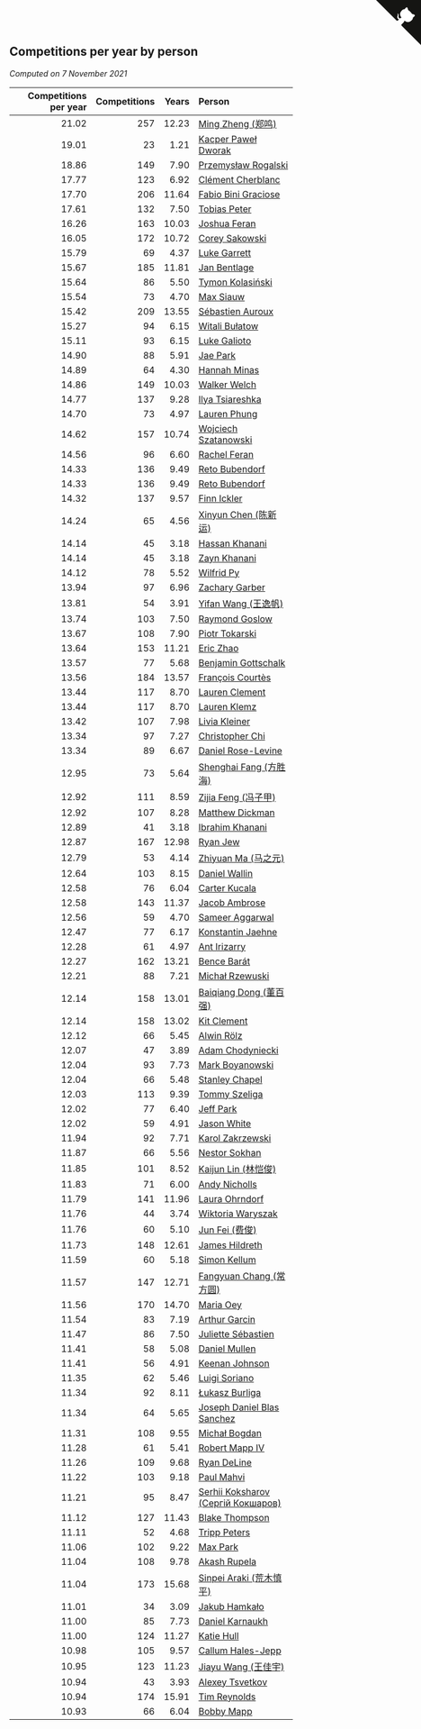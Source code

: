 ## Competitions per year by person

*Computed on  7 November 2021*

| Competitions per year | Competitions | Years | Person |
| ---: | ---: | ---: | :--- |
| 21.02 | 257 | 12.23 | [Ming Zheng (郑鸣)](https://www.worldcubeassociation.org/persons/2009ZHEN11) |
| 19.01 | 23 | 1.21 | [Kacper Paweł Dworak](https://www.worldcubeassociation.org/persons/2020DWOR01) |
| 18.86 | 149 | 7.90 | [Przemysław Rogalski](https://www.worldcubeassociation.org/persons/2013ROGA02) |
| 17.77 | 123 | 6.92 | [Clément Cherblanc](https://www.worldcubeassociation.org/persons/2014CHER05) |
| 17.70 | 206 | 11.64 | [Fabio Bini Graciose](https://www.worldcubeassociation.org/persons/2010GRAC02) |
| 17.61 | 132 | 7.50 | [Tobias Peter](https://www.worldcubeassociation.org/persons/2014PETE03) |
| 16.26 | 163 | 10.03 | [Joshua Feran](https://www.worldcubeassociation.org/persons/2011FERA01) |
| 16.05 | 172 | 10.72 | [Corey Sakowski](https://www.worldcubeassociation.org/persons/2011SAKO01) |
| 15.79 | 69 | 4.37 | [Luke Garrett](https://www.worldcubeassociation.org/persons/2017GARR05) |
| 15.67 | 185 | 11.81 | [Jan Bentlage](https://www.worldcubeassociation.org/persons/2010BENT01) |
| 15.64 | 86 | 5.50 | [Tymon Kolasiński](https://www.worldcubeassociation.org/persons/2016KOLA02) |
| 15.54 | 73 | 4.70 | [Max Siauw](https://www.worldcubeassociation.org/persons/2017SIAU02) |
| 15.42 | 209 | 13.55 | [Sébastien Auroux](https://www.worldcubeassociation.org/persons/2008AURO01) |
| 15.27 | 94 | 6.15 | [Witali Bułatow](https://www.worldcubeassociation.org/persons/2015BUAT01) |
| 15.11 | 93 | 6.15 | [Luke Galioto](https://www.worldcubeassociation.org/persons/2015GALI02) |
| 14.90 | 88 | 5.91 | [Jae Park](https://www.worldcubeassociation.org/persons/2015PARK24) |
| 14.89 | 64 | 4.30 | [Hannah Minas](https://www.worldcubeassociation.org/persons/2017MINA04) |
| 14.86 | 149 | 10.03 | [Walker Welch](https://www.worldcubeassociation.org/persons/2011WELC01) |
| 14.77 | 137 | 9.28 | [Ilya Tsiareshka](https://www.worldcubeassociation.org/persons/2012TERE01) |
| 14.70 | 73 | 4.97 | [Lauren Phung](https://www.worldcubeassociation.org/persons/2016PHUN02) |
| 14.62 | 157 | 10.74 | [Wojciech Szatanowski](https://www.worldcubeassociation.org/persons/2011SZAT01) |
| 14.56 | 96 | 6.60 | [Rachel Feran](https://www.worldcubeassociation.org/persons/2015FERA01) |
| 14.33 | 136 | 9.49 | [Reto Bubendorf](https://www.worldcubeassociation.org/persons/2012BUBE01) |
| 14.33 | 136 | 9.49 | [Reto Bubendorf](https://www.worldcubeassociation.org/persons/2012BUBE01) |
| 14.32 | 137 | 9.57 | [Finn Ickler](https://www.worldcubeassociation.org/persons/2012ICKL01) |
| 14.24 | 65 | 4.56 | [Xinyun Chen (陈新运)](https://www.worldcubeassociation.org/persons/2017CHEN36) |
| 14.14 | 45 | 3.18 | [Hassan Khanani](https://www.worldcubeassociation.org/persons/2018KHAN26) |
| 14.14 | 45 | 3.18 | [Zayn Khanani](https://www.worldcubeassociation.org/persons/2018KHAN28) |
| 14.12 | 78 | 5.52 | [Wilfrid Py](https://www.worldcubeassociation.org/persons/2016PYWI01) |
| 13.94 | 97 | 6.96 | [Zachary Garber](https://www.worldcubeassociation.org/persons/2014GARB01) |
| 13.81 | 54 | 3.91 | [Yifan Wang (王逸帆)](https://www.worldcubeassociation.org/persons/2017WANY29) |
| 13.74 | 103 | 7.50 | [Raymond Goslow](https://www.worldcubeassociation.org/persons/2014GOSL01) |
| 13.67 | 108 | 7.90 | [Piotr Tokarski](https://www.worldcubeassociation.org/persons/2013TOKA01) |
| 13.64 | 153 | 11.21 | [Eric Zhao](https://www.worldcubeassociation.org/persons/2010ZHAO19) |
| 13.57 | 77 | 5.68 | [Benjamin Gottschalk](https://www.worldcubeassociation.org/persons/2016GOTT01) |
| 13.56 | 184 | 13.57 | [François Courtès](https://www.worldcubeassociation.org/persons/2008COUR01) |
| 13.44 | 117 | 8.70 | [Lauren Clement](https://www.worldcubeassociation.org/persons/2013KLEM01) |
| 13.44 | 117 | 8.70 | [Lauren Klemz](https://www.worldcubeassociation.org/persons/2013KLEM01) |
| 13.42 | 107 | 7.98 | [Livia Kleiner](https://www.worldcubeassociation.org/persons/2013KLEI03) |
| 13.34 | 97 | 7.27 | [Christopher Chi](https://www.worldcubeassociation.org/persons/2014CHIC01) |
| 13.34 | 89 | 6.67 | [Daniel Rose-Levine](https://www.worldcubeassociation.org/persons/2015ROSE01) |
| 12.95 | 73 | 5.64 | [Shenghai Fang (方胜海)](https://www.worldcubeassociation.org/persons/2016FANG01) |
| 12.92 | 111 | 8.59 | [Zijia Feng (冯子甲)](https://www.worldcubeassociation.org/persons/2013FENG02) |
| 12.92 | 107 | 8.28 | [Matthew Dickman](https://www.worldcubeassociation.org/persons/2013DICK01) |
| 12.89 | 41 | 3.18 | [Ibrahim Khanani](https://www.worldcubeassociation.org/persons/2018KHAN27) |
| 12.87 | 167 | 12.98 | [Ryan Jew](https://www.worldcubeassociation.org/persons/2008JEWR01) |
| 12.79 | 53 | 4.14 | [Zhiyuan Ma (马之元)](https://www.worldcubeassociation.org/persons/2017MAZH04) |
| 12.64 | 103 | 8.15 | [Daniel Wallin](https://www.worldcubeassociation.org/persons/2013WALL03) |
| 12.58 | 76 | 6.04 | [Carter Kucala](https://www.worldcubeassociation.org/persons/2015KUCA01) |
| 12.58 | 143 | 11.37 | [Jacob Ambrose](https://www.worldcubeassociation.org/persons/2010AMBR01) |
| 12.56 | 59 | 4.70 | [Sameer Aggarwal](https://www.worldcubeassociation.org/persons/2017AGGA01) |
| 12.47 | 77 | 6.17 | [Konstantin Jaehne](https://www.worldcubeassociation.org/persons/2015JAEH01) |
| 12.28 | 61 | 4.97 | [Ant Irizarry](https://www.worldcubeassociation.org/persons/2016IRIZ02) |
| 12.27 | 162 | 13.21 | [Bence Barát](https://www.worldcubeassociation.org/persons/2008BARA01) |
| 12.21 | 88 | 7.21 | [Michał Rzewuski](https://www.worldcubeassociation.org/persons/2014RZEW01) |
| 12.14 | 158 | 13.01 | [Baiqiang Dong (董百强)](https://www.worldcubeassociation.org/persons/2008DONG06) |
| 12.14 | 158 | 13.02 | [Kit Clement](https://www.worldcubeassociation.org/persons/2008CLEM01) |
| 12.12 | 66 | 5.45 | [Alwin Rölz](https://www.worldcubeassociation.org/persons/2016ROLZ01) |
| 12.07 | 47 | 3.89 | [Adam Chodyniecki](https://www.worldcubeassociation.org/persons/2017CHOD02) |
| 12.04 | 93 | 7.73 | [Mark Boyanowski](https://www.worldcubeassociation.org/persons/2014BOYA01) |
| 12.04 | 66 | 5.48 | [Stanley Chapel](https://www.worldcubeassociation.org/persons/2016CHAP04) |
| 12.03 | 113 | 9.39 | [Tommy Szeliga](https://www.worldcubeassociation.org/persons/2012SZEL01) |
| 12.02 | 77 | 6.40 | [Jeff Park](https://www.worldcubeassociation.org/persons/2015PARK08) |
| 12.02 | 59 | 4.91 | [Jason White](https://www.worldcubeassociation.org/persons/2016WHIT16) |
| 11.94 | 92 | 7.71 | [Karol Zakrzewski](https://www.worldcubeassociation.org/persons/2014ZAKR01) |
| 11.87 | 66 | 5.56 | [Nestor Sokhan](https://www.worldcubeassociation.org/persons/2016SOKH01) |
| 11.85 | 101 | 8.52 | [Kaijun Lin (林恺俊)](https://www.worldcubeassociation.org/persons/2013LINK01) |
| 11.83 | 71 | 6.00 | [Andy Nicholls](https://www.worldcubeassociation.org/persons/2015NICH04) |
| 11.79 | 141 | 11.96 | [Laura Ohrndorf](https://www.worldcubeassociation.org/persons/2009OHRN01) |
| 11.76 | 44 | 3.74 | [Wiktoria Waryszak](https://www.worldcubeassociation.org/persons/2018WARY01) |
| 11.76 | 60 | 5.10 | [Jun Fei (费俊)](https://www.worldcubeassociation.org/persons/2016FEIJ02) |
| 11.73 | 148 | 12.61 | [James Hildreth](https://www.worldcubeassociation.org/persons/2009HILD01) |
| 11.59 | 60 | 5.18 | [Simon Kellum](https://www.worldcubeassociation.org/persons/2016KELL12) |
| 11.57 | 147 | 12.71 | [Fangyuan Chang (常方圆)](https://www.worldcubeassociation.org/persons/2009CHAN04) |
| 11.56 | 170 | 14.70 | [Maria Oey](https://www.worldcubeassociation.org/persons/2007OEYM01) |
| 11.54 | 83 | 7.19 | [Arthur Garcin](https://www.worldcubeassociation.org/persons/2014GARC27) |
| 11.47 | 86 | 7.50 | [Juliette Sébastien](https://www.worldcubeassociation.org/persons/2014SEBA01) |
| 11.41 | 58 | 5.08 | [Daniel Mullen](https://www.worldcubeassociation.org/persons/2016MULL04) |
| 11.41 | 56 | 4.91 | [Keenan Johnson](https://www.worldcubeassociation.org/persons/2016JOHN30) |
| 11.35 | 62 | 5.46 | [Luigi Soriano](https://www.worldcubeassociation.org/persons/2016SORI04) |
| 11.34 | 92 | 8.11 | [Łukasz Burliga](https://www.worldcubeassociation.org/persons/2013BURL01) |
| 11.34 | 64 | 5.65 | [Joseph Daniel Blas Sanchez](https://www.worldcubeassociation.org/persons/2016SANC08) |
| 11.31 | 108 | 9.55 | [Michał Bogdan](https://www.worldcubeassociation.org/persons/2012BOGD01) |
| 11.28 | 61 | 5.41 | [Robert Mapp IV](https://www.worldcubeassociation.org/persons/2016IVRO01) |
| 11.26 | 109 | 9.68 | [Ryan DeLine](https://www.worldcubeassociation.org/persons/2012DELI01) |
| 11.22 | 103 | 9.18 | [Paul Mahvi](https://www.worldcubeassociation.org/persons/2012MAHV01) |
| 11.21 | 95 | 8.47 | [Serhii Koksharov (Сергій Кокшаров)](https://www.worldcubeassociation.org/persons/2013KOKS01) |
| 11.12 | 127 | 11.43 | [Blake Thompson](https://www.worldcubeassociation.org/persons/2010THOM03) |
| 11.11 | 52 | 4.68 | [Tripp Peters](https://www.worldcubeassociation.org/persons/2017PETE04) |
| 11.06 | 102 | 9.22 | [Max Park](https://www.worldcubeassociation.org/persons/2012PARK03) |
| 11.04 | 108 | 9.78 | [Akash Rupela](https://www.worldcubeassociation.org/persons/2012RUPE01) |
| 11.04 | 173 | 15.68 | [Sinpei Araki (荒木慎平)](https://www.worldcubeassociation.org/persons/2006ARAK01) |
| 11.01 | 34 | 3.09 | [Jakub Hamkało](https://www.worldcubeassociation.org/persons/2018HAMK01) |
| 11.00 | 85 | 7.73 | [Daniel Karnaukh](https://www.worldcubeassociation.org/persons/2014KARN02) |
| 11.00 | 124 | 11.27 | [Katie Hull](https://www.worldcubeassociation.org/persons/2010HULL01) |
| 10.98 | 105 | 9.57 | [Callum Hales-Jepp](https://www.worldcubeassociation.org/persons/2012HALE01) |
| 10.95 | 123 | 11.23 | [Jiayu Wang (王佳宇)](https://www.worldcubeassociation.org/persons/2010WANG53) |
| 10.94 | 43 | 3.93 | [Alexey Tsvetkov](https://www.worldcubeassociation.org/persons/2017TSVE02) |
| 10.94 | 174 | 15.91 | [Tim Reynolds](https://www.worldcubeassociation.org/persons/2005REYN01) |
| 10.93 | 66 | 6.04 | [Bobby Mapp](https://www.worldcubeassociation.org/persons/2015MAPP01) |


<a href="https://github.com/jonatanklosko/wca_statistics" class="github-corner" aria-label="View source on Github"><svg width="80" height="80" viewBox="0 0 250 250" style="fill:#151513; color:#fff; position: absolute; top: 0; border: 0; right: 0;" aria-hidden="true"><path d="M0,0 L115,115 L130,115 L142,142 L250,250 L250,0 Z"></path><path d="M128.3,109.0 C113.8,99.7 119.0,89.6 119.0,89.6 C122.0,82.7 120.5,78.6 120.5,78.6 C119.2,72.0 123.4,76.3 123.4,76.3 C127.3,80.9 125.5,87.3 125.5,87.3 C122.9,97.6 130.6,101.9 134.4,103.2" fill="currentColor" style="transform-origin: 130px 106px;" class="octo-arm"></path><path d="M115.0,115.0 C114.9,115.1 118.7,116.5 119.8,115.4 L133.7,101.6 C136.9,99.2 139.9,98.4 142.2,98.6 C133.8,88.0 127.5,74.4 143.8,58.0 C148.5,53.4 154.0,51.2 159.7,51.0 C160.3,49.4 163.2,43.6 171.4,40.1 C171.4,40.1 176.1,42.5 178.8,56.2 C183.1,58.6 187.2,61.8 190.9,65.4 C194.5,69.0 197.7,73.2 200.1,77.6 C213.8,80.2 216.3,84.9 216.3,84.9 C212.7,93.1 206.9,96.0 205.4,96.6 C205.1,102.4 203.0,107.8 198.3,112.5 C181.9,128.9 168.3,122.5 157.7,114.1 C157.9,116.9 156.7,120.9 152.7,124.9 L141.0,136.5 C139.8,137.7 141.6,141.9 141.8,141.8 Z" fill="currentColor" class="octo-body"></path></svg></a><style>.github-corner:hover .octo-arm{animation:octocat-wave 560ms ease-in-out}@keyframes octocat-wave{0%,100%{transform:rotate(0)}20%,60%{transform:rotate(-25deg)}40%,80%{transform:rotate(10deg)}}@media (max-width:500px){.github-corner:hover .octo-arm{animation:none}.github-corner .octo-arm{animation:octocat-wave 560ms ease-in-out}}</style>
